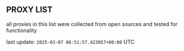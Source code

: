 ## PROXY LIST

all proxies in this list were collected from open sources and tested for functionality

last update: `2025-03-07 06:51:57.423057+00:00` UTC